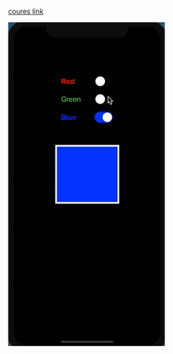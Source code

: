 [coures link](https://classroom.udacity.com/courses/ud788/lessons/3499758725/concepts/35009587140923)

![image](./colorMaker.gif)